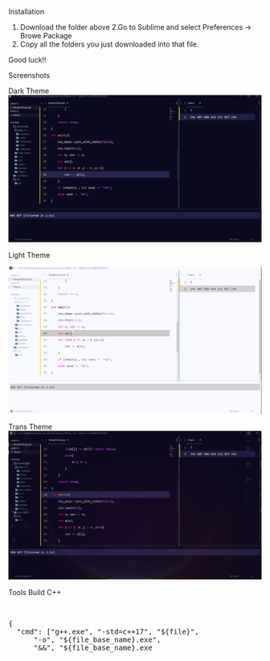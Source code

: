 Installation

1. Download the folder above
2.Go to Sublime and select Preferences -> Browe Package
3. Copy all the folders you just downloaded into that file.

Good luck!!


Screenshots

Dark Theme
![](https://github.com/Tieucuc2210/sublime-my-setting/blob/master/short/dark.png)

Light Theme

![](https://github.com/Tieucuc2210/sublime-my-setting/blob/master/short/light.png)


Trans Theme
![](https://github.com/Tieucuc2210/sublime-my-setting/blob/master/short/trans.png)




Tools Build C++


<pre>


{
  "cmd": ["g++.exe", "-std=c++17", "${file}",
      "-o", "${file_base_name}.exe",
      "&&", "${file_base_name}.exe<nhap.in"],
  "shell":true,
  "working_dir":"$file_path",
  "selector":"source.cpp"
}

</pre>



